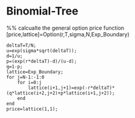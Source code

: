 # Binomial-Tree
%% calcualte the general option price
function [price,lattice]=Option(r,T,sigma,N,Exp_Boundary)

    deltaT=T/N;
    u=exp(sigma*sqrt(deltaT));
    d=1/u;
    p=(exp(r*deltaT)-d)/(u-d);
    q=1-p;
    lattice=Exp_Boundary;
    for j=N-1:-1:0
        for i=0:j
            lattice(i+1,j+1)=exp(-r*deltaT)*(q*lattice(i+2,j+2)+p*lattice(i+1,j+2));
        end
    end
    price=lattice(1,1);
